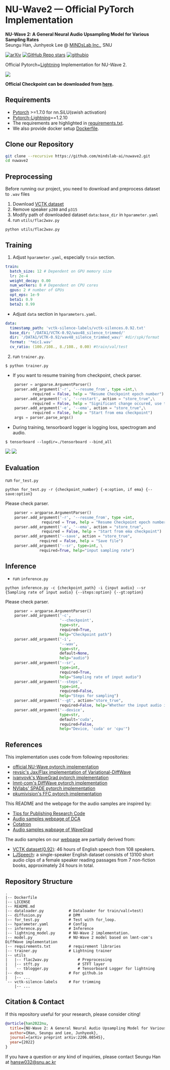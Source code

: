 # NU-Wave2 &mdash; Official PyTorch Implementation

**NU-Wave 2: A General Neural Audio Upsampling Model for Various Sampling Rates**<br>
Seungu Han, Junhyeok Lee @ [MINDsLab Inc.](https://github.com/mindslab-ai), SNU

[![arXiv](https://img.shields.io/badge/arXiv-2206.08545-brightgreen.svg?style=flat-square)](https://arxiv.org/abs/2206.08545) [![GitHub Repo stars](https://img.shields.io/github/stars/mindslab-ai/nuwave2?color=yellow&label=NU-Wave2&logo=github&style=flat-square)](https://github.com/mindslab-ai/nuwave2) [![githubio](https://img.shields.io/badge/GitHub.io-Audio_Samples-blue?logo=Github&style=flat-square)](https://mindslab-ai.github.io/nuwave2/)

Official Pytorch+[Lightning](https://github.com/PyTorchLightning/pytorch-lightning) Implementation for NU-Wave 2.

![](./docs/sampling.gif)

**Official Checkpoint can be downloaded from [here](https://drive.google.com/file/d/11t0cQYx6ZadKQjmfGnqxUUH2UEk5Yzk7/view?usp=sharing).**

## Requirements
- [Pytorch](https://pytorch.org/) >=1.7.0 for nn.SiLU(swish activation)
- [Pytorch-Lightning](https://github.com/PyTorchLightning/pytorch-lightning)==1.2.10
- The requirements are highlighted in [requirements.txt](./requirements.txt).
- We also provide docker setup [Dockerfile](./Dockerfile).

## Clone our Repository
```bash
git clone --recursive https://github.com/mindslab-ai/nuwave2.git
cd nuwave2
```

## Preprocessing
Before running our project, you need to download and preprocess dataset to `.wav` files
1. Download [VCTK dataset](https://datashare.ed.ac.uk/handle/10283/3443)
2. Remove speaker `p280` and `p315`
3. Modify path of downloaded dataset `data:base_dir` in `hparameter.yaml`
4. run `utils/flac2wav.py`
```shell script
python utils/flac2wav.py
```

## Training
1. Adjust `hparameter.yaml`, especially `train` section.
```yaml
train:
  batch_size: 12 # Dependent on GPU memory size
  lr: 2e-4
  weight_decay: 0.00
  num_workers: 8 # Dependent on CPU cores
  gpus: 2 # number of GPUs
  opt_eps: 1e-9
  beta1: 0.9
  beta2: 0.99
```
- Adjust `data` section in `hparameters.yaml`.
```yaml
data:
  timestamp_path: 'vctk-silence-labels/vctk-silences.0.92.txt'
  base_dir: '/DATA1/VCTK-0.92/wav48_silence_trimmed/'
  dir: '/DATA1/VCTK-0.92/wav48_silence_trimmed_wav/' #dir/spk/format
  format: '*mic1.wav'
  cv_ratio: (100./108., 8./108., 0.00) #train/val/test
```
2. run `trainer.py`.
```shell script
$ python trainer.py
```
- If you want to resume training from checkpoint, check parser.
```python
    parser = argparse.ArgumentParser()
    parser.add_argument('-r', '--resume_from', type =int,\
            required = False, help = "Resume Checkpoint epoch number")
    parser.add_argument('-s', '--restart', action = "store_true",\
            required = False, help = "Significant change occured, use this")
    parser.add_argument('-e', '--ema', action = "store_true",\
            required = False, help = "Start from ema checkpoint")
    args = parser.parse_args()
```
- During training, tensorboard logger is logging loss, spectrogram and audio.
```shell script
$ tensorboard --logdir=./tensorboard --bind_all
```

![](./docs/images/train_loss.png)
![](./docs/images/spec.png)

## Evaluation
run `for_test.py`
```shell script
python for_test.py -r {checkpoint_number} {-e:option, if ema} {--save:option}
```
Please check parser.
```python
    parser = argparse.ArgumentParser()
    parser.add_argument('-r', '--resume_from', type =int,
                required = True, help = "Resume Checkpoint epoch number")
    parser.add_argument('-e', '--ema', action = "store_true",
                required = False, help = "Start from ema checkpoint")
    parser.add_argument('--save', action = "store_true",
               required = False, help = "Save file")
    parser.add_argument('--sr', type=int, \
               required=True, help="input sampling rate")
```

## Inference
- run `inference.py`
```shell script
python inference.py -c {checkpoint_path} -i {input audio} --sr {Sampling rate of input audio} {--steps:option} {--gt:option}
```
Please check parser.
```python
    parser = argparse.ArgumentParser()
    parser.add_argument('-c',
                        '--checkpoint',
                        type=str,
                        required=True,
                        help="Checkpoint path")
    parser.add_argument('-i',
                        '--wav',
                        type=str,
                        default=None,
                        help="audio")
    parser.add_argument('--sr',
                        type=int,
                        required=True,
                        help="Sampling rate of input audio")
    parser.add_argument('--steps',
                        type=int,
                        required=False,
                        help="Steps for sampling")
    parser.add_argument('--gt', action="store_true",
                        required=False, help="Whether the input audio is 48 kHz ground truth audio.")
    parser.add_argument('--device',
                        type=str,
                        default='cuda',
                        required=False,
                        help="Device, 'cuda' or 'cpu'")
```

## References
This implementation uses code from following repositories:
- [official NU-Wave pytorch implementation](https://github.com/mindslab-ai/nuwave)
- [revsic's Jax/Flax implementation of Variational-DiffWave](https://github.com/revsic/jax-variational-diffwave)
- [ivanvovk's WaveGrad pytorch implementation](https://github.com/ivanvovk/WaveGrad)
- [lmnt-com's DiffWave pytorch implementation](https://github.com/lmnt-com/diffwave)
- [NVlabs' SPADE pytorch implementation](https://github.com/NVlabs/SPADE)
- [pkumivision's FFC pytorch implementation](https://github.com/pkumivision/FFC)

This README and the webpage for the audio samples are inspired by:
- [Tips for Publishing Research Code](https://github.com/paperswithcode/releasing-research-code)
- [Audio samples webpage of DCA](https://google.github.io/tacotron/publications/location_relative_attention/)
- [Cotatron](https://github.com/mindslab-ai/cotatron/)
- [Audio samples wabpage of WaveGrad](https://wavegrad.github.io)

The audio samples on our [webpage](https://mindslab-ai.github.io/nuwave2/) are partially derived from:
- [VCTK dataset(0.92)](https://datashare.ed.ac.uk/handle/10283/3443): 46 hours of English speech from 108 speakers.
- [LJSpeech](https://keithito.com/LJ-Speech-Dataset/): a single-speaker English dataset consists of 13100 short audio clips of a female speaker reading passages from 7 non-fiction books, approximately 24 hours in total.

## Repository Structure
```
.
|-- Dockerfile
|-- LICENSE
|-- README.md
|-- dataloader.py           # Dataloader for train/val(=test)
|-- diffusion.py            # DPM
|-- for_test.py             # Test with for_loop.
|-- hparameter.yaml         # Config
|-- inference.py            # Inference
|-- lightning_model.py      # NU-Wave 2 implementation.
|-- model.py                # NU-Wave 2 model based on lmnt-com's DiffWave implementation
|-- requirements.txt        # requirement libraries
|-- trainer.py              # Lightning trainer
|-- utils
|   |-- flac2wav.py             # Preprocessing
|   |-- stft.py                 # STFT layer
|   `-- tblogger.py             # Tensorboard Logger for lightning
|-- docs                    # For github.io
|   |-- ...
`-- vctk-silence-labels     # For trimming
    |-- ...
```

## Citation & Contact
If this repository useful for your research, please consider citing!
```bib
@article{han2022nu,
  title={NU-Wave 2: A General Neural Audio Upsampling Model for Various Sampling Rates},
  author={Han, Seungu and Lee, Junhyeok},
  journal={arXiv preprint arXiv:2206.08545},
  year={2022}
}
```
If you have a question or any kind of inquiries, please contact Seungu Han at [hansw032@snu.ac.kr](mailto:hansw0326@snu.ac.kr)
